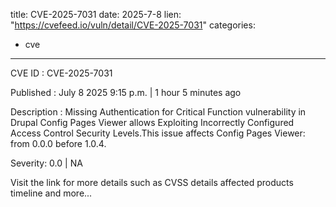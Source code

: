  
title: CVE-2025-7031
date: 2025-7-8
lien: "https://cvefeed.io/vuln/detail/CVE-2025-7031"
categories:
  - cve
---

CVE ID : CVE-2025-7031

Published :  July 8
2025
9:15 p.m. | 1 hour
5 minutes ago

Description : Missing Authentication for Critical Function vulnerability in Drupal Config Pages Viewer allows Exploiting Incorrectly Configured Access Control Security Levels.This issue affects Config Pages Viewer: from 0.0.0 before 1.0.4.

Severity: 0.0 | NA

Visit the link for more details
such as CVSS details
affected products
timeline
and more...
